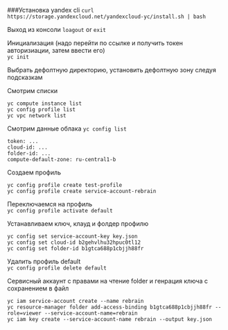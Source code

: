 ###Установка yandex cli
`curl https://storage.yandexcloud.net/yandexcloud-yc/install.sh | bash`

Выход из консоли
`loagout` or `exit`

Инициализация (надо перейти по ссылке и получить токен авторизиации, затем ввести его)   
`yc init`

Выбрать дефолтную директорию, установить дефолтную зону следуя подсказкам

Смотрим списки
```
yc compute instance list
yc config profile list
yc vpc network list
```

Смотрим данные облака `yc config list`
```
token: ...
cloud-id: ...
folder-id: ...
compute-default-zone: ru-central1-b
```

Создаем профиль
```
yc config profile create test-profile
yc config profile create service-account-rebrain
```

Переключаемся на профиль   
`yc config profile activate default`

Устанавливаем ключ, клауд и фолдер профилю
```
yc config set service-account-key key.json
yc config set cloud-id b2gehvlhu32hpuc0tl12
yc config set folder-id b1gtca688p1cbjjh88fr
```

Удалить профиль default   
`yc config profile delete default`

Сервисный аккаунт с правами на чтение folder и генрация ключа с сохранением в файл
```
yc iam service-account create --name rebrain
yc resource-manager folder add-access-binding b1gtca688p1cbjjh88fr --role=viewer --service-account-name=rebrain
yc iam key create --service-account-name rebrain --output key.json
```















